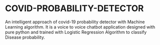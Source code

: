 # COVID-PROBABILITY-DETECTOR
An intelligent approach of covid-19 probability detector with Machine Learning algorithm. It is a voice to voice chatbot application designed with pure python and trained with Logistic Regression Algorithm to classify Disease probability.
